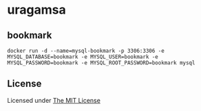# uragamsa

## bookmark

```console
docker run -d --name=mysql-bookmark -p 3306:3306 -e MYSQL_DATABASE=bookmark -e MYSQL_USER=bookmark -e MYSQL_PASSWORD=bookmark -e MYSQL_ROOT_PASSWORD=bookmark mysql
```

## License

Licensed under [The MIT License](https://opensource.org/licenses/MIT)

